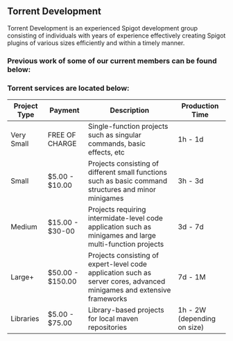## Torrent Development

Torrent Development is an experienced Spigot development group consisting of individuals with years of experience effectively creating Spigot plugins of various sizes efficiently and within a timely manner.

### Previous work of some of our current members can be found below:

### Torrent services are located below:

| Project Type | Payment |          Description          | Production Time |
|--------------|---------|-------------------------------|-----------------|
| Very Small | FREE OF CHARGE | Single-function projects such as singular commands, basic effects, etc | 1h - 1d | 
| Small | $5.00 - $10.00 | Projects consisting of different small functions such as basic command structures and minor minigames| 3h - 3d |
| Medium | $15.00 - $30-00 | Projects requiring intermidate-level code application such as minigames and large multi-function projects | 3d - 7d | 
| Large+ | $50.00 - $150.00 | Projects consisting of expert-level code application such as server cores, advanced minigames and extensive frameworks | 7d - 1M |
| Libraries | $5.00 - $75.00 | Library-based projects for local maven repositories | 1h - 2W (depending on size) |


